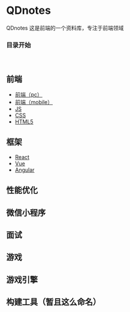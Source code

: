# QDnotes
QDnotes 这是前端的一个资料库，专注于前端领域
 
### 目录开始
 
 
## 前端

* [前端（pc）]()
* [前端（mobile）]()
* [JS]()
* [CSS]()
* [HTML5]()


## 框架
* [React](https://github.com/maoxiaoquan/QDnotes/blob/master/notes/frame/react/react.md)
* [Vue](https://github.com/maoxiaoquan/QDnotes/blob/master/notes/frame/react/vue.md)
* [Angular](https://github.com/maoxiaoquan/QDnotes/blob/master/notes/frame/react/angular.md)


## 性能优化


## 微信小程序


## 面试


## 游戏


## 游戏引擎


## 构建工具（暂且这么命名）
